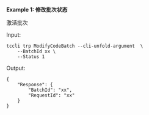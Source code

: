 **Example 1: 修改批次状态**

激活批次

Input: 

```
tccli trp ModifyCodeBatch --cli-unfold-argument  \
    --BatchId xx \
    --Status 1
```

Output: 
```
{
    "Response": {
        "BatchId": "xx",
        "RequestId": "xx"
    }
}
```

